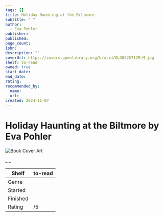 ```yaml
---
tags: []
title: Holiday Haunting at the Biltmore
subtitle: " "
author:
  - Eva Pohler
publisher:
published:
page_count:
isbn:
description: ""
coverUrl: https://covers.openlibrary.org/b/olid/OL38525712M-M.jpg
shelf: to-read
owned: true
start_date:
end_date:
rating:
recommended_by:
  name:
  url:
created: 2024-11-07
---
```


# Holiday Haunting at the Biltmore by Eva Pohler

![Book Cover Art](https://covers.openlibrary.org/b/olid/OL38525712M-M.jpg)

_ _

| Shelf | to-read |
| --- | --- |
| Genre |  |
| Started |  |
| Finished |  |
| Rating | /5 |

